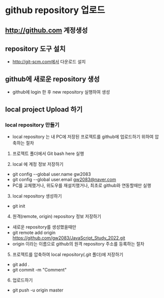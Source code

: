 # github repository 업로드

## http://github.com  계정생성
## repository 도구 설치
* http://git-scm.com에서 다운로드 설치

## github에 새로운 repository 생성
* github에 login 한 후 new repository 실행하여 생성

## local project Upload 하기
### local repository 만들기
* local repository 는 내 PC에 저장된 프로젝트를 github에 업로드하기 위하여 압축하는 절차
1. 프로젝트 폴더에서 Git bash here 실행

2. local 에 계정 정보 저장하기
* git config --global user.name gw2083
* git config --global user.email gw2083@naver.com
* PC를 교체했거나, 위도우를 재설치했거나, 최초로 github와 연동할때만 실행

3. local repository 생성하기
* git init

4. 원격(remote, origin) repository 정보 저장하기
* 새로운 repository를 생성했을때만 
* git remote add origin https://github.com/gw2083/JavaScript_Study_2022.git
* origin 이라는 이름으로 github의 원격 repository 주소를 등록하는 절차

5. 프로젝트를 압축하여 local repository(.git 폴더)에 저장하기
* git add .
* git commit -m "Comment"

6. 업로드하기
* git push -u origin master
